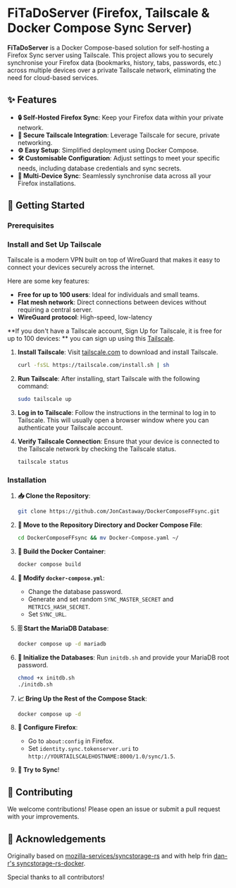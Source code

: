 # FiTaDoServer (Firefox, Tailscale & Docker Compose Sync Server)

**FiTaDoServer** is a Docker Compose-based solution for self-hosting a Firefox Sync server using Tailscale. This project allows you to securely synchronise your Firefox data (bookmarks, history, tabs, passwords, etc.) across multiple devices over a private Tailscale network, eliminating the need for cloud-based services.

## ✨ Features

- **🔒 Self-Hosted Firefox Sync**: Keep your Firefox data within your private network.
- **🔐 Secure Tailscale Integration**: Leverage Tailscale for secure, private networking.
- **⚙️ Easy Setup**: Simplified deployment using Docker Compose.
- **🛠 Customisable Configuration**: Adjust settings to meet your specific needs, including database credentials and sync secrets.
- **📱 Multi-Device Sync**: Seamlessly synchronise data across all your Firefox installations.

## 🚀 Getting Started

### Prerequisites

### Install and Set Up Tailscale

Tailscale is a modern VPN built on top of WireGuard that makes it easy to connect your devices securely across the internet.

Here are some key features:

- **Free for up to 100 users**: Ideal for individuals and small teams.
- **Flat mesh network**: Direct connections between devices without requiring a central server.
- **WireGuard protocol**: High-speed, low-latency
 
**If you don't have a Tailscale account, Sign Up for Tailscale, it is free for up to 100 devices: **
you can sign up using this [Tailscale](https://tailscale.com).

1. **Install Tailscale**: Visit [tailscale.com](https://tailscale.com/download) to download and install Tailscale.

    ```sh
    curl -fsSL https://tailscale.com/install.sh | sh
    ```

2. **Run Tailscale**: After installing, start Tailscale with the following command:

    ```sh
    sudo tailscale up
    ```

3. **Log in to Tailscale**: Follow the instructions in the terminal to log in to Tailscale. This will usually open a browser window where you can authenticate your Tailscale account.

4. **Verify Tailscale Connection**: Ensure that your device is connected to the Tailscale network by checking the Tailscale status.

    ```sh
    tailscale status
    ```

### Installation

1. **📥 Clone the Repository**:
    ```sh
    git clone https://github.com/JonCastaway/DockerComposeFFsync.git
    ```

2. **📂 Move to the Repository Directory and Docker Compose File**:
    ```sh
    cd DockerComposeFFsync && mv Docker-Compose.yaml ~/
    ```

3. **🔧 Build the Docker Container**:
    ```sh
    docker compose build
    ```

4. **📝 Modify `docker-compose.yml`**:
    - Change the database password.
    - Generate and set random `SYNC_MASTER_SECRET` and `METRICS_HASH_SECRET`.
    - Set `SYNC_URL`.

5. **🗄 Start the MariaDB Database**:
    ```sh
    docker compose up -d mariadb
    ```

6. **🔧 Initialize the Databases**: Run `initdb.sh` and provide your MariaDB root password.
    ```sh
    chmod +x initdb.sh
    ./initdb.sh
    ```

7. **📈 Bring Up the Rest of the Compose Stack**:
    ```sh
    docker compose up -d
    ```

8. **🦊 Configure Firefox**:
    - Go to `about:config` in Firefox.
    - Set `identity.sync.tokenserver.uri` to `http://YOURTAILSCALEHOSTNAME:8000/1.0/sync/1.5`.

9. **🚀 Try to Sync**!

## 🤝 Contributing

We welcome contributions! Please open an issue or submit a pull request with your improvements.

## 📝 Acknowledgements

Originally based on [mozilla-services/syncstorage-rs](https://github.com/mozilla-services/syncstorage-rs) and with help frin [dan-r's syncstorage-rs-docker](https://github.com/dan-r/syncstorage-rs-docker).

Special thanks to all contributors!
